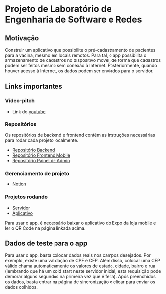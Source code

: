 # Projeto de Laboratório de Engenharia de Software e Redes

## Motivação

Construir um aplicativo que possibilite o pré-cadastramento de pacientes para a vacina, mesmo em locais remotos. Para tal, o app possibilita o armazenamento de cadastros no dispositivo móvel, de forma que cadastros podem ser feitos mesmo sem conexão à Internet. Posteriormente, quando houver acesso à Internet, os dados podem ser enviados para o servidor.

## Links importantes

### Vídeo-pitch

- Link do [youtube](https://www.youtube.com/watch?v=uah8z-GyEWU)

### Repositórios

Os repositórios de backend e frontend contém as instruções necessárias para rodar cada projeto localmente.

- [Repositório Backend](https://github.com/rodmagaldi/vacinas-server)
- [Repositório Frontend Mobile](https://github.com/iltonandrew/vacinas-app)
- [Repositório Painel de Admin](https://github.com/rodmagaldi/vacinas-admin)

### Gerenciamento de projeto

- [Notion](https://rogue-cardamom-837.notion.site/Lab-EngSoft-f3e20b4c5aa4436e860d64734d10db5d)

### Projetos rodando

- [Servidor](https://vacinas-app-mhanprpxzq-uc.a.run.app/hello-world)
- [Aplicativo](https://expo.dev/@iltonandrew/vacinas)

Para usar o app, é necessário baixar o aplicativo do Expo da loja mobile e ler o QR Code na página linkada acima.

## Dados de teste para o app

Para usar o app, basta colocar dados reais nos campos desejados. Por exemplo, existe uma validação de CPF e CEP. Além disso, colocar uma CEP válido chama automaticamente os valores de estado, cidade, bairro e rua (lembrando que há um cold start neste servidor inicial, esta requisição pode demorar alguns segundos na primeira vez que é feita).
Após preenchidos os dados, basta entrar na página de sincronização e clicar para enviar os dados colhidos.
